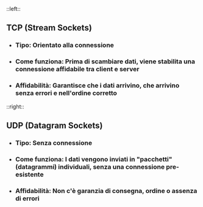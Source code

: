 ::left::
## TCP (Stream Sockets)

<VSpace space="2"/>

- ### **Tipo**: <Alert strong>Orientato alla connessione</Alert> <VSpace space="4"/>

- ### **Come funziona**: Prima di scambiare dati, viene stabilita una connessione affidabile tra client e server <VSpace space="4"/>

- ### **Affidabilità**: Garantisce che i dati arrivino, che arrivino senza errori e nell'ordine corretto

::right::
## UDP (Datagram Sockets)

<VSpace space="2"/>

- ### **Tipo**: <Alert strong>Senza connessione</Alert> <VSpace space="4"/>

- ### **Come funziona**: I dati vengono inviati in "pacchetti" (datagrammi) individuali, senza una connessione pre-esistente <VSpace space="4"/>

- ### **Affidabilità**: Non c'è garanzia di consegna, ordine o assenza di errori
